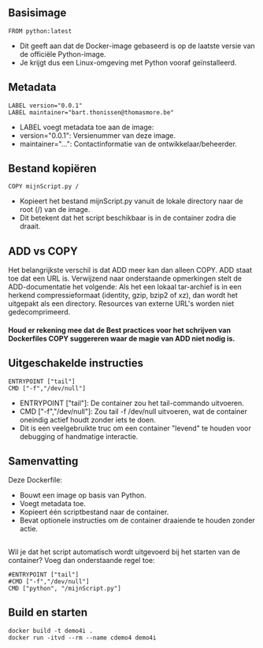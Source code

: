 ## Basisimage
```
FROM python:latest
```
- Dit geeft aan dat de Docker-image gebaseerd is op de laatste versie van de officiële Python-image.
- Je krijgt dus een Linux-omgeving met Python vooraf geïnstalleerd.

## Metadata
```
LABEL version="0.0.1"
LABEL maintainer="bart.thonissen@thomasmore.be"
```
- LABEL voegt metadata toe aan de image:
- version="0.0.1": Versienummer van deze image.
- maintainer="...": Contactinformatie van de ontwikkelaar/beheerder.

## Bestand kopiëren
```
COPY mijnScript.py /
```
- Kopieert het bestand mijnScript.py vanuit de lokale directory naar de root (/) van de image.
- Dit betekent dat het script beschikbaar is in de container zodra die draait.

## ADD vs COPY
Het belangrijkste verschil is dat ADD meer kan dan alleen COPY.
ADD staat toe dat <src> een URL is.
Verwijzend naar onderstaande opmerkingen stelt de ADD-documentatie het volgende:
Als het een lokaal tar-archief is in een herkend compressieformaat (identity, gzip, bzip2 of xz), dan wordt het uitgepakt als een directory. 
Resources van externe URL's worden niet gedecomprimeerd.

#### Houd er rekening mee dat de Best practices voor het schrijven van Dockerfiles COPY suggereren waar de magie van ADD niet nodig is.

## Uitgeschakelde instructies
```
ENTRYPOINT ["tail"]
CMD ["-f","/dev/null"]
```
- ENTRYPOINT ["tail"]: De container zou het tail-commando uitvoeren.
- CMD ["-f","/dev/null"]: Zou tail -f /dev/null uitvoeren, wat de container oneindig actief houdt zonder iets te doen.
- Dit is een veelgebruikte truc om een container "levend" te houden voor debugging of handmatige interactie.

## Samenvatting
Deze Dockerfile:
- Bouwt een image op basis van Python.
- Voegt metadata toe.
- Kopieert één scriptbestand naar de container.
- Bevat optionele instructies om de container draaiende te houden zonder actie.

##
Wil je dat het script automatisch wordt uitgevoerd bij het starten van de container? Voeg dan onderstaande regel toe:
```
#ENTRYPOINT ["tail"]
#CMD ["-f","/dev/null"]
CMD ["python", "/mijnScript.py"]
```

## Build en starten
```
docker build -t demo4i .
docker run -itvd --rm --name cdemo4 demo4i
```
